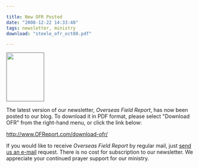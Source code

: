 ```yaml
---

title: New OFR Posted
date: "2008-12-22 14:33:48"
tags: newsletter, ministry
download: "steele_ofr_oct08.pdf"

---
```


<a href="//d21yo20tm8bmc2.cloudfront.net/2008/12/ofr_img.jpg"><img class="size-medium wp-image-172 alignleft" style="border: 1px solid #999;" title="ofr_img" src="//d21yo20tm8bmc2.cloudfront.net/2008/12/ofr_img.jpg" alt="" width="100" height="130" /></a>

The latest version of our newsletter, *Overseas Field Report*, has now been posted to our blog. To download it in PDF format, please select "Download OFR" from the right-hand menu, or click the link below:

<a href="http://www.OFReport.com/download-ofr/">http://www.OFReport.com/download-ofr/</a>

If you would like to receive *Overseas Field Report* by regular mail, just <a href="http://www.OFReport.com/contact-us/">send us an e-mail</a> request. There is no cost for subscription to our newsletter. We appreciate your continued prayer support for our ministry.
